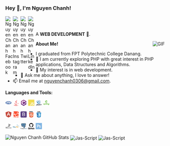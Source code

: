 <h3 title="hehehe"> Hey 👋, I'm Nguyen Chanh!</h3>

<a href="https://www.facebook.com/chanh.nguyen.632/">
  <img align="left" alt="Nguyen Chanh Facebook" width="24px" src="https://cdn.jsdelivr.net/npm/simple-icons@v3/icons/facebook.svg" />
</a>
<a href="https://www.instagram.com/chanh.phy/">
  <img align="left" alt="Nguyen Chanh Instagram" width="24px" src="https://cdn.jsdelivr.net/npm/simple-icons@v3/icons/instagram.svg" />
</a>
<a href="https://twitter.com/nguyenchanh0306">
  <img align="left" alt="Nguyen Chanh Twitter" width="24px" src="https://cdn.jsdelivr.net/npm/simple-icons@3.13.0/icons/twitter.svg" />
</a>
<a href="https://www.linkedin.com/in/nguyen-chanh-2277001b5/">
  <img align="left" alt="Nguyen Chanh LinkedIn" width="24px" src="https://cdn.jsdelivr.net/npm/simple-icons@v3/icons/linkedin.svg" />
</a>



<br />
<br />

A **WEB DEVELOPMENT** 🚀.
 

  <img align="right" alt="GIF" src="https://i.pinimg.com/originals/e4/26/70/e426702edf874b181aced1e2fa5c6cde.gif" />

**About Me!**

- I graduated from FPT Polytechnic College Danang.
- 🌱 I am currently exploring PHP with great interest in PHP applications, Data Structures and Algorithms.
- 🤔 My interest is in web development.
- 💬 Ask me about anything, I love to answer!
- 📫 Email me at [nguyenchanh0306@gmail.com](mailto:nguyenchanh0306@gmail.com).



**Languages and Tools:**  


<code><img height="20" src="https://raw.githubusercontent.com/devicons/devicon/master/icons/php/php-plain.svg"></code>
<code><img height="20" src="https://raw.githubusercontent.com/devicons/devicon/master/icons/java/java-plain.svg"></code>
<code><img height="20" src="https://raw.githubusercontent.com/devicons/devicon/master/icons/csharp/csharp-original.svg"></code>
<code><img height="20" src="https://raw.githubusercontent.com/devicons/devicon/master/icons/javascript/javascript-plain.svg"></code>
<code><img height="20" src="https://raw.githubusercontent.com/devicons/devicon/master/icons/jquery/jquery-original-wordmark.svg"></code>
<code><img height="20" src="https://raw.githubusercontent.com/devicons/devicon/master/icons/spring/spring-original-wordmark.svg"></code>

<code><img height="20" src="https://raw.githubusercontent.com/devicons/devicon/master/icons/angularjs/angularjs-plain.svg"></code>
<code><img height="20" src="https://raw.githubusercontent.com/devicons/devicon/master/icons/laravel/laravel-plain-wordmark.svg"></code>
<code><img height="20" src="https://raw.githubusercontent.com/devicons/devicon/master/icons/bootstrap/bootstrap-plain.svg"></code>
<code><img height="20" src="https://raw.githubusercontent.com/devicons/devicon/master/icons/html5/html5-original-wordmark.svg"></code>
<code><img height="20" src="https://raw.githubusercontent.com/devicons/devicon/master/icons/css3/css3-original-wordmark.svg"></code>

<code><img height="20" src="https://raw.githubusercontent.com/devicons/devicon/master/icons/microsoftsqlserver/microsoftsqlserver-plain-wordmark.svg"></code>
<code><img height="20" src="https://raw.githubusercontent.com/devicons/devicon/master/icons/mysql/mysql-original-wordmark.svg"></code>
<code><img height="20" src="https://raw.githubusercontent.com/devicons/devicon/master/icons/postgresql/postgresql-original-wordmark.svg"></code>
<code><img height="20" src="https://raw.githubusercontent.com/devicons/devicon/master/icons/github/github-original-wordmark.svg"></code>
<code><img height="20" src="https://raw.githubusercontent.com/devicons/devicon/master/icons/photoshop/photoshop-plain.svg"></code>

<img src="https://github-readme-stats.vercel.app/api?username=nguyenchanh0306&show_icons=true&hide_border=true&count_private=true&theme=shades-of-purple&icon_color=fad000" alt="Nguyen Chanh GitHub Stats">
<img align="center" src="https://github-readme-streak-stats.herokuapp.com/?user=nguyenchanh0306&count_private=true&theme=radical" alt="Jas-Script" />
<img align="center" width=500 src="https://github-readme-stats.vercel.app/api/top-langs/?username=nguyenchanh0306&count_private=true&theme=radical" alt="Jas-Script" />
